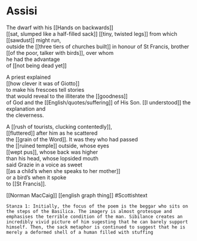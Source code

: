 # Assisi 
The dwarf with his [[Hands on backwards]]  
[[sat, slumped like a half-filled sack]]
[[tiny, twisted legs]] from which  
[[sawdust]] might run,  
outside the [[three tiers of churches built]]
in honour of St Francis, brother  
[[of the poor, talker with birds]], over whom  
he had the advantage  
of [[not being dead yet]]

A priest explained  
[[how clever it was of Giotto]]  
to make his frescoes tell stories  
that would reveal to the illiterate the [[goodness]]  
of God and the [[English/quotes/suffering]] 
of His Son. [[I understood]] 
the explanation and  
the cleverness.

A [[rush of tourists, clucking contentedly]],  
[[fluttered]] after him as he scattered  
the [[grain of the Word]]. It was they who had passed  
the [[ruined temple]] outside, whose eyes  
[[wept pus]], whose back was higher  
than his head, whose lopsided mouth  
said Grazie in a voice as sweet  
[[as a child’s when she speaks to her mother]]  
or a bird’s when it spoke  
to [[St Francis]].

[[Norman MacCaig]] [[english graph thing]]
#Scottishtext 

```ad-key
Stanza 1: Initially, the focus of the poem is the beggar who sits on the steps of the Basilica. The imagery is almost grotesque and emphasises the terrible condition of the man. Sibilance creates an incredibly vivid picture of him sugesting that he can barely support himself. Then, the sack metaphor is continued to suggest that he is merely a deformed shell of a human filled with stuffing
```